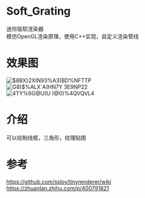 ﻿# Soft_Grating  
迷你版软渲染器  
模仿OpenGL渲染原理，使用C++实现，自定义渲染管线 

# 效果图  
![$8BX}2XIN93%A3(BD%NFTTP](https://user-images.githubusercontent.com/83110022/235339515-e15b3154-4dcb-42a9-b7d6-8c2b0c8ecc2b.png)  
![G8)$%ALX`A(HN7Y 3E9NP22](https://user-images.githubusercontent.com/83110022/235339528-0d33a618-2ae8-40e2-9829-f92f45700805.png)  
![4TY%6G@U(U )@0)%4QVQVL4](https://user-images.githubusercontent.com/83110022/235339530-3a36a63c-5cf5-4012-bd3e-df40bd662689.png)  

# 介绍    
可以绘制线框，三角形，纹理贴图  

# 参考  
https://github.com/ssloy/tinyrenderer/wiki  
https://zhuanlan.zhihu.com/p/400791821 
